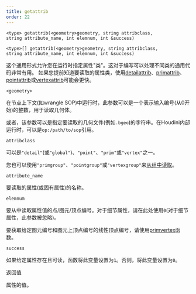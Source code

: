 ```yaml
---
title: getattrib
order: 22
---
```

`<type> getattrib(<geometry>geometry, string attribclass, string attribute_name, int elemnum, int &success)`

`<type>[] getattrib(<geometry>geometry, string attribclass, string attribute_name, int elemnum, int &success)`

这个通用形式允许您在运行时指定属性"类"。这对于编写可以处理不同类的通用代码非常有用。
如果您提前知道要读取的属性类，使用[detailattrib](/zh-cn/houdini-vex/attributes-and-intrinsics/detailattrib "从几何体中读取细节属性值")、[primattrib](/zh-cn/houdini-vex/attributes-and-intrinsics/primattrib "从几何体中读取图元属性值，并输出成功标志")、[pointattrib](/zh-cn/houdini-vex/attributes-and-intrinsics/pointattrib "从几何体中读取点属性值并输出成功/失败标志")或[vertexattrib](/zh-cn/houdini-vex/attributes-and-intrinsics/vertexattrib "从几何体中读取顶点属性值")可能会更快。

`<geometry>`

在节点上下文(如wrangle SOP)中运行时，此参数可以是一个表示输入编号(从0开始)的整数，用于读取几何体。

或者，该参数可以是指定要读取的几何文件(例如`.bgeo`)的字符串。在Houdini内部运行时，可以是`op:/path/to/sop`引用。

`attribclass`

可以是`"detail"`(或`"global"`)、`"point"`、`"prim"`或`"vertex"`之一。

您也可以使用`"primgroup"`、`"pointgroup"`或`"vertexgroup"`来[从组中读取](../groups.html "在VEX中，您可以像读取属性一样读取图元/点/顶点组的内容")。

`attribute_name`

要读取的属性(或固有属性)的名称。

`elemnum`

要从中读取属性值的点/图元/顶点编号。对于细节属性，请在此处使用`0`(对于细节属性，此参数被忽略)。

要获取给定图元编号和图元上顶点编号的线性顶点编号，请使用[primvertex](/zh-cn/houdini-vex/geometry/primvertex "将图元/顶点对转换为线性顶点")函数。

`success`

如果给定属性存在且可读，函数将此变量设置为`1`。否则，将此变量设置为`0`。

返回值

属性的值。
